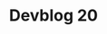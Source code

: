 ---
slug: 20
title: Devblog 20
description: 2020 is coming to a close and we're here to end it on a good note with a special devblog!
image: images/devblog/20/title.png
toc_max_heading_level: 4
authors: kacper
draft: true
---